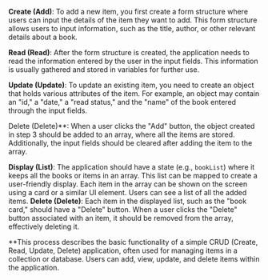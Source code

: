**Create (Add)**: To add a new item, you first create a form structure where users can input the details of the item they want to add. This form structure allows users to input information, such as the title, author, or other relevant details about a book.

**Read (Read)**: After the form structure is created, the application needs to read the information entered by the user in the input fields. This information is usually gathered and stored in variables for further use.

**Update (Update)**: To update an existing item, you need to create an object that holds various attributes of the item. For example, an object may contain an "id," a "date," a "read status," and the "name" of the book entered through the input fields.

Delete (Delete)**: When a user clicks the "Add" button, the object created in step 3 should be added to an array, where all the items are stored. Additionally, the input fields should be cleared after adding the item to the array.

**Display (List)**: The application should have a state (e.g., `bookList`) where it keeps all the books or items in an array. This list can be mapped to create a user-friendly display. Each item in the array can be shown on the screen using a card or a similar UI element. Users can see a list of all the added items.
**Delete (Delete)**: Each item in the displayed list, such as the "book card," should have a "Delete" button. When a user clicks the "Delete" button associated with an item, it should be removed from the array, effectively deleting it.

**This process describes the basic functionality of a simple CRUD (Create, Read, Update, Delete) application, often used for managing items in a collection or database. Users can add, view, update, and delete items within the application.
